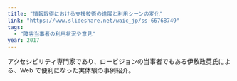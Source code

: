```yaml
---
title: "情報取得における支援技術の進展と利用シーンの変化"
link: "https://www.slideshare.net/waic_jp/ss-66768749"
tags:
  - "障害当事者の利用状況や意見"
year: 2017
---
```


アクセシビリティ専門家であり、ロービジョンの当事者でもある伊敷政英氏による、Web で便利になった実体験の事例紹介。
